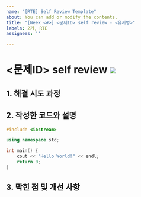 ```yaml
---
name: "[RTE] Self Review Template"
about: You can add or modify the contents.
title: "[Week <#>] <문제ID> self review - <유저명>"
labels: 2기, RTE
assignees: ''

---
```


# <문제ID> self review ![](https://img.shields.io/badge/-RTE-%23940000)

## 1. 해결 시도 과정


## 2. 작성한 코드와 설명
```cpp
#include <iostream>

using namespace std;

int main() {
    cout << "Hello World!" << endl;
    return 0;
}
```


## 3. 막힌 점 및 개선 사항

